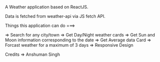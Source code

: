 A Weather application based on ReactJS.

Data is fetched from weather-api via JS fetch API.

Things this application can do ===>

=> Search for any city/town
=> Get Day/Night weather cards
=> Get Sun and Moon information corresponding to the date
=> Get Average data Card
=> Forcast weather for a maximum of 3 days
=> Responsive Design


Credits => Anshuman Singh
